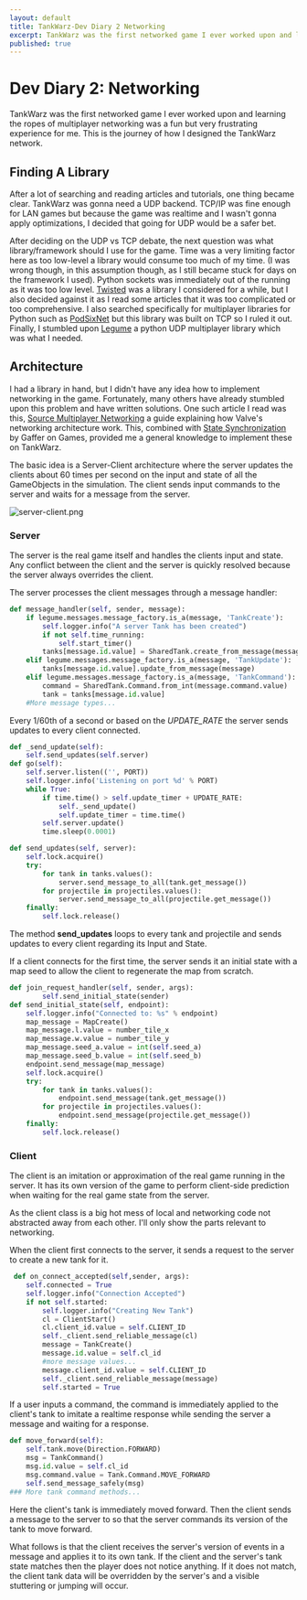 ```yaml
---
layout: default
title: TankWarz-Dev Diary 2 Networking
excerpt: TankWarz was the first networked game I ever worked upon and learning the ropes of multiplayer networking was a fun but very frustrating experience for me. This is the journey of how I designed the TankWarz network.
published: true
---
```


# Dev Diary 2: Networking

TankWarz was the first networked game I ever worked upon and learning the ropes of multiplayer networking was a fun but very frustrating experience for me. This is the journey of how I designed the TankWarz network.

## Finding A Library

After a lot of searching and reading articles and tutorials, one thing became clear. TankWarz was gonna need a UDP backend. TCP/IP was fine enough for LAN games but because the game was realtime and I wasn't gonna apply optimizations, I decided that going for UDP would be a safer bet.

After deciding on the UDP vs TCP debate, the next question was what library/framework should I use for the game. Time was a very limiting factor here as too low-level a library would consume too much of my time. (I was wrong though, in this assumption though, as I still became stuck for days on the framework I used). Python sockets was immediately out of the running as it was too low level. [Twisted](https://github.com/twisted/twisted) was a library I considered for a while, but I also decided against it as I read some articles that it was too complicated or too comprehensive. I also searched specifically for multiplayer libraries for Python such as [PodSixNet](https://github.com/chr15m/PodSixNet/) but this library was built on TCP so I ruled it out. Finally, I stumbled upon [Legume](https://github.com/katerd/legume) a python UDP multiplayer library which was what I needed.

## Architecture

I had a library in hand, but I didn't have any idea how to implement networking in the game. Fortunately, many others have already stumbled upon this problem and have written solutions. One such article I read was this, [Source Multiplayer Networking](https://developer.valvesoftware.com/wiki/Source_Multiplayer_Networking) a guide explaining how Valve's networking architecture work. This, combined with [State Synchronization](https://gafferongames.com/post/state_synchronization/) by Gaffer on Games, provided me a general knowledge to implement these on TankWarz.

The basic idea is a Server-Client architecture where the server updates the clients about 60 times per second on the input and state of all the GameObjects in the simulation. The client sends input commands to the server and waits for a message from the server.

![server-client.png]({{site.baseurl}}/images/server-client.png)

### Server

The server is the real game itself and handles the clients input and state. Any conflict between the client and the server is quickly resolved because the server always overrides the client.

The server processes the client messages through a message handler:

``` python
def message_handler(self, sender, message):
    if legume.messages.message_factory.is_a(message, 'TankCreate'):
        self.logger.info("A server Tank has been created")
        if not self.time_running:
            self.start_timer()
        tanks[message.id.value] = SharedTank.create_from_message(message)
    elif legume.messages.message_factory.is_a(message, 'TankUpdate'):
        tanks[message.id.value].update_from_message(message)
    elif legume.messages.message_factory.is_a(message, 'TankCommand'):
        command = SharedTank.Command.from_int(message.command.value)
        tank = tanks[message.id.value]
    #More message types...
```

Every 1/60th of a second or based on the *UPDATE_RATE* the server sends updates to every client connected.

``` python
def _send_update(self):
    self.send_updates(self.server)
def go(self):
    self.server.listen(('', PORT))
    self.logger.info('Listening on port %d' % PORT)
    while True:
        if time.time() > self.update_timer + UPDATE_RATE:
            self._send_update()
            self.update_timer = time.time()
        self.server.update()
        time.sleep(0.0001)

def send_updates(self, server):
    self.lock.acquire()
    try:
        for tank in tanks.values():
            server.send_message_to_all(tank.get_message())
        for projectile in projectiles.values():
            server.send_message_to_all(projectile.get_message())
    finally:
        self.lock.release()
```

The method **send_updates** loops to every tank and projectile and sends updates to every client regarding its Input and State.

If a client connects for the first time, the server sends it an initial state with a map seed to allow the client to regenerate the map from scratch.

``` python
def join_request_handler(self, sender, args):
        self.send_initial_state(sender)
def send_initial_state(self, endpoint):
    self.logger.info("Connected to: %s" % endpoint)
    map_message = MapCreate()
    map_message.l.value = number_tile_x
    map_message.w.value = number_tile_y
    map_message.seed_a.value = int(self.seed_a)
    map_message.seed_b.value = int(self.seed_b)
    endpoint.send_message(map_message)
    self.lock.acquire()
    try:
        for tank in tanks.values():
            endpoint.send_message(tank.get_message())
        for projectile in projectiles.values():
            endpoint.send_message(projectile.get_message())
    finally:
        self.lock.release()
```

### Client

The client is an imitation or approximation of the real game running in the server. It has its own version of the game to perform client-side prediction when waiting for the real game state from the server.

As the client class is a big hot mess of local and networking code not abstracted away from each other. I'll only show the parts relevant to networking.

When the client first connects to the server, it sends a request to the server to create a new tank for it.

``` python
 def on_connect_accepted(self,sender, args):
    self.connected = True
    self.logger.info("Connection Accepted")
    if not self.started:
        self.logger.info("Creating New Tank")
        cl = ClientStart()
        cl.client_id.value = self.CLIENT_ID
        self._client.send_reliable_message(cl)
        message = TankCreate()
        message.id.value = self.cl_id
        #more message values...
        message.client_id.value = self.CLIENT_ID
        self._client.send_reliable_message(message)
        self.started = True
```

If a user inputs a command, the command is immediately applied to the client's tank to imitate a realtime response while sending the server a message and waiting for a response.

```python
def move_forward(self):
    self.tank.move(Direction.FORWARD)
    msg = TankCommand()
    msg.id.value = self.cl_id
    msg.command.value = Tank.Command.MOVE_FORWARD
    self.send_message_safely(msg)
### More tank command methods...
```

Here the client's tank is immediately moved forward. Then the client sends a message to the server to so that the server commands its version of the tank to move forward.

What follows is that the client receives the server's version of events in a message and applies it to its own tank. If the client and the server's tank state matches then the player does not notice anything. If it does not match, the client tank data will be overridden by the server's and a visible stuttering or jumping will occur.
